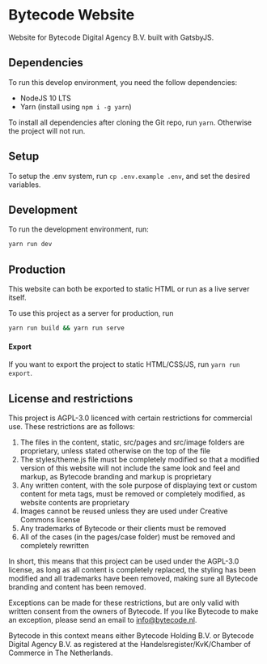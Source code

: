# Bytecode Website

Website for Bytecode Digital Agency B.V. built with GatsbyJS.

## Dependencies

To run this develop environment, you need the follow dependencies:

* NodeJS 10 LTS
* Yarn (install using `npm i -g yarn`)

To install all dependencies after cloning the Git repo, run `yarn`. Otherwise the project will not run.

## Setup

To setup the .env system, run `cp .env.example .env`, and set the desired variables.

## Development

To run the development environment, run:

```sh
yarn run dev
```

## Production

This website can both be exported to static HTML or run as a live server itself.

To use this project as a server for production, run

```sh
yarn run build && yarn run serve
```

#### Export

If you want to export the project to static HTML/CSS/JS, run `yarn run export`.

## License and restrictions

This project is AGPL-3.0 licenced with certain restrictions for commercial use. These restrictions are as follows:

1. The files in the content, static, src/pages and src/image folders are proprietary, unless stated otherwise on the top of the file
2. The styles/theme.js file must be completely modified so that a modified version of this website will not include the same look and feel and markup, as Bytecode branding and markup is proprietary
3. Any written content, with the sole purpose of displaying text or custom content for meta tags, must be removed or completely modified, as website contents are proprietary
4. Images cannot be reused unless they are used under Creative Commons license
5. Any trademarks of Bytecode or their clients must be removed
6. All of the cases (in the pages/case folder) must be removed and completely rewritten

In short, this means that this project can be used under the AGPL-3.0 license, as long as all content is completely replaced, the styling has been modified and all trademarks have been removed, making sure all Bytecode branding and content has been removed.

Exceptions can be made for these restrictions, but are only valid with written consent from the owners of Bytecode. If you like Bytecode to make an exception, please send an email to [info@bytecode.nl](mailto:info@bytecode.nl).

Bytecode in this context means either Bytecode Holding B.V. or Bytecode Digital Agency B.V. as registered at the Handelsregister/KvK/Chamber of Commerce in The Netherlands.

